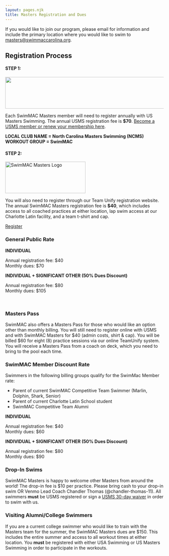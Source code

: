 ```yaml
---
layout: pages.njk
title: Masters Registration and Dues
---
```

<div class="callout warning" markdown="1">
<div class="bg-gray-100 p-6 my-6 text-center" markdown="1">

If you would like to join our program, please email for information and include the primary location where you would like to swim to <a href="mailto:cthomas@swimmaccarolina.org">masters@swimmaccarolina.org. </a>

</div>

</div>

<h2 class="separator-center">Registration Process</h2>

<div class="flex flex-wrap -mx-4" markdown="1">
<div class="w-full md:w-1/2 p-4" markdown="1">
<h4>STEP 1:</h4>
<p><img src="/static/USMS_Logo_Horz_tm.gif" alt="" width="532" height="100"></p>
<p>Each SwimMAC Masters member will need to register annually with US Masters Swimming. The annual USMS registration fee is <b>$70</b>. <a href="https://www.usms.org/reg/register.php">Become a USMS member or renew your membership here</a>.</p>
<p><b>LOCAL CLUB NAME = North Carolina Masters Swimming (NCMS)<br>
WORKOUT GROUP = SwimMAC</b></p>
</div>

<div class="w-full md:w-1/2 p-4" markdown="1">
<h4>STEP 2:</h4>
<p><img src="/static/SwimMAC-Masters-Horizontal-Logo.png" alt="SwimMAC Masters Logo" width="255" height="100"></p>
<p>You will also need to register through our Team Unify registration website. The annual SwimMAC Masters registration fee is <b>$40</b>, which includes access to all coached practices at either location, lap swim access at our Charlotte Latin facility, and a team t-shirt and cap.</p>
<p><a class="button" href="https://www.gomotionapp.com/team/ncmac/page/team-registration?reg_id=81600" target="_blank" rel="noopener">Register</a></p>
</div>

<div class="w-full md:w-1/2 p-4" markdown="1">
<h3>General Public Rate</h3>
<p><strong>INDIVIDUAL</strong></p>
<p>Annual registration fee: $40<br>
Monthly dues: $70</p>
<p><strong>INDIVIDUAL + SIGNIFICANT OTHER (50% Dues Discount)</strong></p>
<p>Annual registration fee: $80<br>
Monthly dues: $105</p>
<br>

<h3>Masters Pass</h3>
<p>SwimMAC also offers a Masters Pass for those who would like an option other than monthly billing. You will still need to register online with USMS and with SwimMAC Masters for $40 (admin costs, shirt & cap). You will be billed $60 for eight (8) practice sessions via our online TeamUnify system. You will receive a Masters Pass from a coach on deck, which you need to bring to the pool each time.</p>
</div>

<div class="w-full md:w-1/2 p-4" markdown="1">
<h3>SwimMAC Member Discount Rate</h3>
<p>Swimmers in the following billing groups qualify for the SwimMac Member rate:</p>
<ul>
<li>Parent of current SwimMAC Competitive Team Swimmer (Marlin, Dolphin, Shark, Senior)</li>
<li>Parent of current Charlotte Latin School student</li>
<li>SwimMAC Competitive Team Alumni</li>
</ul>
<p><strong>INDIVIDUAL</strong></p>
<p>Annual registration fee: $40<br>
Monthly dues: $60</p>
<p><strong>INDIVIDUAL + SIGNIFICANT OTHER (50% Dues Discount)</strong></p>
<p>Annual registration fee: $80<br>
Monthly dues: $90</p>
</div>

<div class="w-full md:w-1/2 p-4" markdown="1">
<h3>Drop-In Swims</h3>
<p>SwimMAC Masters is happy to welcome other Masters from around the world! The drop-in fee is $10 per practice. Please bring cash to your drop-in swim OR Venmo Lead Coach Chandler Thomas (@chandler-thomas-11). All swimmers <strong>must</strong> be USMS registered or sign a <a href="https://www.usms.org/admin/lmschb/gto_reg_30daytryout_regform.pdf" target="_blank" rel="noopener">USMS 30-day waiver</a> in order to swim with us.</p>
</div>

<div class="w-full md:w-1/2 p-4" markdown="1">

<h3>Visiting Alumni/College Swimmers</h3>

<p>If you are a current college swimmer who would like to train with the Masters team for the summer, the SwimMAC Masters dues are $150. This includes the entire summer and access to all workout times at either location. You <strong>must</strong> be registered with either USA Swimming or US Masters Swimming in order to participate in the workouts.</p>

</div>
</div>